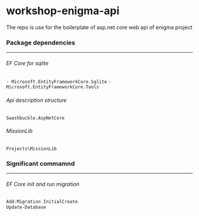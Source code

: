 
# workshop-enigma-api
The repo is use for the boilerplate of asp.net core web api of enigma project 

### Package dependencies

------------



###### EF Core for sqlite
`- Microsoft.EntityFrameworkCore.Sqlite`
`- Microsoft.EntityFrameworkCore.Tools`


###### Api description structure
`Swashbuckle.AspNetCore`

###### MissionLib
`Projects\MissionLib`

### Significant commamnd

------------



###### EF Core init and run migration
```sh
Add-Migration InitialCreate
Update-Database
```